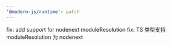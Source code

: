 ```yaml
---
'@modern-js/runtime': patch
---
```


fix: add support for nodenext moduleResolution
fix: TS 类型支持 moduleResolution 为 nodenext
